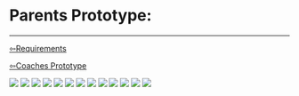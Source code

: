 # Parents Prototype:

----------------------------------

[⇦Requirements](requirementgathering.md)

[⇦Coaches Prototype](coaches.md) 

<img src="../imgs/Prototypes/Parent_Prototypes/Slide1.PNG" >
<img src="../imgs/Prototypes/Parent_Prototypes/Slide2.PNG" >
<img src="../imgs/Prototypes/Parent_Prototypes/Slide3.PNG" >
<img src="../imgs/Prototypes/Parent_Prototypes/Slide4.PNG" >
<img src="../imgs/Prototypes/Parent_Prototypes/Slide5.PNG" >
<img src="../imgs/Prototypes/Parent_Prototypes/Slide6.PNG" >
<img src="../imgs/Prototypes/Parent_Prototypes/Slide7.PNG" >
<img src="../imgs/Prototypes/Parent_Prototypes/Slide8.PNG" >
<img src="../imgs/Prototypes/Parent_Prototypes/Slide9.PNG" >
<img src="../imgs/Prototypes/Parent_Prototypes/Slide10.PNG" >
<img src="../imgs/Prototypes/Parent_Prototypes/Slide11.PNG" >
<img src="../imgs/Prototypes/Parent_Prototypes/Slide12.PNG" >
<img src="../imgs/Prototypes/Parent_Prototypes/Slide13.PNG" >
